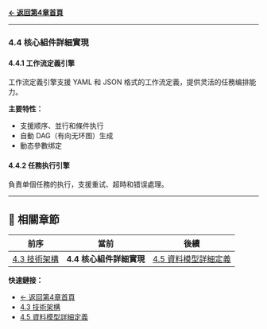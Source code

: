 **[← 返回第4章首頁](ch4-index.md)**

---

### 4.4 核心組件詳細實現

#### 4.4.1 工作流定義引擎

工作流定義引擎支援 YAML 和 JSON 格式的工作流定義，提供灵活的任務编排能力。

**主要特性：**
- 支援顺序、並行和條件执行
- 自動 DAG（有向无环图）生成
- 動态參數绑定

#### 4.4.2 任務执行引擎

負責单個任務的执行，支援重试、超時和错误處理。

---

## 📑 相關章節

| 前序 | 當前 | 後續 |
|-----|------|------|
| [4.3 技術架構](ch4-3-技術架構.md) | **4.4 核心組件詳細實現** | [4.5 資料模型詳細定義](ch4-5-資料模型詳細定義.md) |

**快速鏈接：**
- [← 返回第4章首頁](ch4-index.md)
- [4.3 技術架構](ch4-3-技術架構.md)
- [4.5 資料模型詳細定義](ch4-5-資料模型詳細定義.md)
